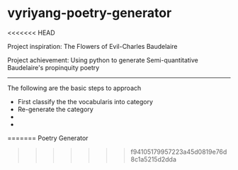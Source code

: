 # vyriyang-poetry-generator
<<<<<<< HEAD

Project inspiration: The Flowers of Evil-Charles Baudelaire

Project achievement: Using python to generate Semi-quantitative Baudelaire's propinquity poetry 

---

The following are the basic steps to approach
* First classify the the vocabularis into category
* Re-generate the category 
*
*
=======
Poetry Generator
>>>>>>> f94105179957223a45d0819e76d8c1a5215d2dda

